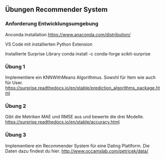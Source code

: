 ## Übungen Recommender System

### Anforderung Entwicklungsumgebung
Anconda installation
https://www.anaconda.com/distribution/

VS Code mit installierten Python Extension

Installierte Surprise Library
conda install -c conda-forge scikit-surprise

### Übung 1
Implementiere ein KNNWithMeans Algorithmus. Sowohl für Item wie auch für User.
https://surprise.readthedocs.io/en/stable/prediction_algorithms_package.html

### Übung 2
Gibt die Metriken MAE und RMSE aus und bewerte die drei Modelle.
https://surprise.readthedocs.io/en/stable/accuracy.html

### Übung 3
Implementiere ein Recommender System für eine Dating Plattform. Die Daten dazu findest du hier.
http://www.occamslab.com/petricek/data/